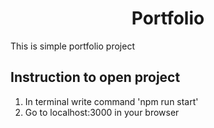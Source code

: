 <center><h1>Portfolio</h1></center>
This is simple portfolio project

<h2>Instruction to open project</h2>
<ol>
  <li>In terminal write command 'npm run start'</li>
  <li>Go to localhost:3000 in your browser</li>
</ol>
